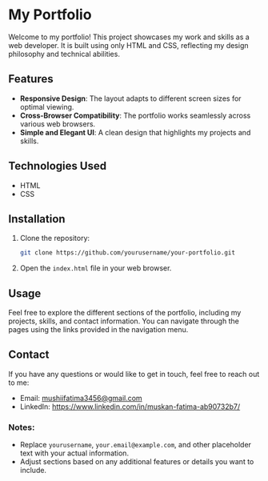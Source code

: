 
# My Portfolio

Welcome to my portfolio! This project showcases my work and skills as a web developer. It is built using only HTML and CSS, reflecting my design philosophy and technical abilities.


## Features

- **Responsive Design**: The layout adapts to different screen sizes for optimal viewing.
- **Cross-Browser Compatibility**: The portfolio works seamlessly across various web browsers.
- **Simple and Elegant UI**: A clean design that highlights my projects and skills.

## Technologies Used

- HTML
- CSS

## Installation

1. Clone the repository:

   ```bash
   git clone https://github.com/yourusername/your-portfolio.git
   ```

2. Open the `index.html` file in your web browser.

## Usage

Feel free to explore the different sections of the portfolio, including my projects, skills, and contact information. You can navigate through the pages using the links provided in the navigation menu.


## Contact

If you have any questions or would like to get in touch, feel free to reach out to me:

- Email: mushiifatima3456@gmail.com
- LinkedIn: https://www.linkedin.com/in/muskan-fatima-ab90732b7/

### Notes:
- Replace `yourusername`, `your.email@example.com`, and other placeholder text with your actual information.
- Adjust sections based on any additional features or details you want to include.

